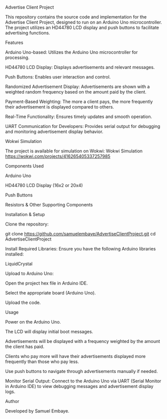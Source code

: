 Advertise Client Project

This repository contains the source code and implementation for the Advertise Client Project, designed to run on an Arduino Uno microcontroller. The project utilizes an HD44780 LCD display and push buttons to facilitate advertising functions.

Features

Arduino Uno-based: Utilizes the Arduino Uno microcontroller for processing.

HD44780 LCD Display: Displays advertisements and relevant messages.

Push Buttons: Enables user interaction and control.

Randomized Advertisement Display: Advertisements are shown with a weighted random frequency based on the amount paid by the client.

Payment-Based Weighting: The more a client pays, the more frequently their advertisement is displayed compared to others.

Real-Time Functionality: Ensures timely updates and smooth operation.

UART Communication for Developers: Provides serial output for debugging and monitoring advertisement display behavior.

Wokwi Simulation

The project is available for simulation on Wokwi:
Wokwi Simulation https://wokwi.com/projects/416265405337257985

Components Used

Arduino Uno

HD44780 LCD Display (16x2 or 20x4)

Push Buttons

Resistors & Other Supporting Components

Installation & Setup

Clone the repository:

git clone https://github.com/samuelembaye/AdvertiseClientProject.git
cd AdvertiseClientProject

Install Required Libraries:
Ensure you have the following Arduino libraries installed:

LiquidCrystal

Upload to Arduino Uno:

Open the project hex file in Arduino IDE.

Select the appropriate board (Arduino Uno).

Upload the code.

Usage

Power on the Arduino Uno.

The LCD will display initial boot messages.

Advertisements will be displayed with a frequency weighted by the amount the client has paid.

Clients who pay more will have their advertisements displayed more frequently than those who pay less.

Use push buttons to navigate through advertisements manually if needed.

Monitor Serial Output: Connect to the Arduino Uno via UART (Serial Monitor in Arduino IDE) to view debugging messages and advertisement display logs.


Author

Developed by Samuel Embaye.


